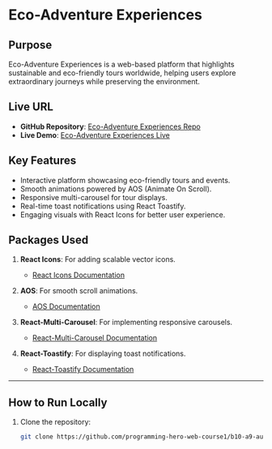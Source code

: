 # Eco-Adventure Experiences

## Purpose

Eco-Adventure Experiences is a web-based platform that highlights sustainable and eco-friendly tours worldwide, helping users explore extraordinary journeys while preserving the environment.

## Live URL

- **GitHub Repository**: [Eco-Adventure Experiences Repo](https://github.com/programming-hero-web-course1/b10-a9-authentication-Shahriarkawsik)
- **Live Demo**: [Eco-Adventure Experiences Live](https://screeching-respect.surge.sh/)

## Key Features

- Interactive platform showcasing eco-friendly tours and events.
- Smooth animations powered by AOS (Animate On Scroll).
- Responsive multi-carousel for tour displays.
- Real-time toast notifications using React Toastify.
- Engaging visuals with React Icons for better user experience.

## Packages Used

1. **React Icons**: For adding scalable vector icons.

   - [React Icons Documentation](https://react-icons.github.io/react-icons/)

2. **AOS**: For smooth scroll animations.

   - [AOS Documentation](https://michalsnik.github.io/aos/)

3. **React-Multi-Carousel**: For implementing responsive carousels.

   - [React-Multi-Carousel Documentation](https://www.npmjs.com/package/react-multi-carousel)

4. **React-Toastify**: For displaying toast notifications.
   - [React-Toastify Documentation](https://fkhadra.github.io/react-toastify/)

---

## How to Run Locally

1. Clone the repository:
   ```bash
   git clone https://github.com/programming-hero-web-course1/b10-a9-authentication-Shahriarkawsik.git
   ```
